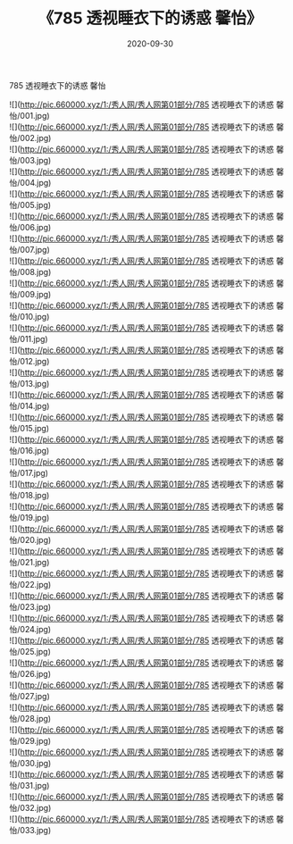 ﻿---
layout: post
title:  《785 透视睡衣下的诱惑 馨怡》
date:   2020-09-30
img: http://pic.660000.xyz/1:/秀人网/秀人网第01部分/785 透视睡衣下的诱惑 馨怡/000.jpg
categories: [美女, 清纯, 唯美]
---

785 透视睡衣下的诱惑 馨怡

  ![](http://pic.660000.xyz/1:/秀人网/秀人网第01部分/785 透视睡衣下的诱惑 馨怡/001.jpg) <br> ![](http://pic.660000.xyz/1:/秀人网/秀人网第01部分/785 透视睡衣下的诱惑 馨怡/002.jpg) <br> ![](http://pic.660000.xyz/1:/秀人网/秀人网第01部分/785 透视睡衣下的诱惑 馨怡/003.jpg) <br> ![](http://pic.660000.xyz/1:/秀人网/秀人网第01部分/785 透视睡衣下的诱惑 馨怡/004.jpg) <br> ![](http://pic.660000.xyz/1:/秀人网/秀人网第01部分/785 透视睡衣下的诱惑 馨怡/005.jpg) <br> ![](http://pic.660000.xyz/1:/秀人网/秀人网第01部分/785 透视睡衣下的诱惑 馨怡/006.jpg) <br> ![](http://pic.660000.xyz/1:/秀人网/秀人网第01部分/785 透视睡衣下的诱惑 馨怡/007.jpg) <br> ![](http://pic.660000.xyz/1:/秀人网/秀人网第01部分/785 透视睡衣下的诱惑 馨怡/008.jpg) <br> ![](http://pic.660000.xyz/1:/秀人网/秀人网第01部分/785 透视睡衣下的诱惑 馨怡/009.jpg) <br> ![](http://pic.660000.xyz/1:/秀人网/秀人网第01部分/785 透视睡衣下的诱惑 馨怡/010.jpg) <br> ![](http://pic.660000.xyz/1:/秀人网/秀人网第01部分/785 透视睡衣下的诱惑 馨怡/011.jpg) <br> ![](http://pic.660000.xyz/1:/秀人网/秀人网第01部分/785 透视睡衣下的诱惑 馨怡/012.jpg) <br> ![](http://pic.660000.xyz/1:/秀人网/秀人网第01部分/785 透视睡衣下的诱惑 馨怡/013.jpg) <br> ![](http://pic.660000.xyz/1:/秀人网/秀人网第01部分/785 透视睡衣下的诱惑 馨怡/014.jpg) <br> ![](http://pic.660000.xyz/1:/秀人网/秀人网第01部分/785 透视睡衣下的诱惑 馨怡/015.jpg) <br> ![](http://pic.660000.xyz/1:/秀人网/秀人网第01部分/785 透视睡衣下的诱惑 馨怡/016.jpg) <br> ![](http://pic.660000.xyz/1:/秀人网/秀人网第01部分/785 透视睡衣下的诱惑 馨怡/017.jpg) <br> ![](http://pic.660000.xyz/1:/秀人网/秀人网第01部分/785 透视睡衣下的诱惑 馨怡/018.jpg) <br> ![](http://pic.660000.xyz/1:/秀人网/秀人网第01部分/785 透视睡衣下的诱惑 馨怡/019.jpg) <br> ![](http://pic.660000.xyz/1:/秀人网/秀人网第01部分/785 透视睡衣下的诱惑 馨怡/020.jpg) <br> ![](http://pic.660000.xyz/1:/秀人网/秀人网第01部分/785 透视睡衣下的诱惑 馨怡/021.jpg) <br> ![](http://pic.660000.xyz/1:/秀人网/秀人网第01部分/785 透视睡衣下的诱惑 馨怡/022.jpg) <br> ![](http://pic.660000.xyz/1:/秀人网/秀人网第01部分/785 透视睡衣下的诱惑 馨怡/023.jpg) <br> ![](http://pic.660000.xyz/1:/秀人网/秀人网第01部分/785 透视睡衣下的诱惑 馨怡/024.jpg) <br> ![](http://pic.660000.xyz/1:/秀人网/秀人网第01部分/785 透视睡衣下的诱惑 馨怡/025.jpg) <br> ![](http://pic.660000.xyz/1:/秀人网/秀人网第01部分/785 透视睡衣下的诱惑 馨怡/026.jpg) <br> ![](http://pic.660000.xyz/1:/秀人网/秀人网第01部分/785 透视睡衣下的诱惑 馨怡/027.jpg) <br> ![](http://pic.660000.xyz/1:/秀人网/秀人网第01部分/785 透视睡衣下的诱惑 馨怡/028.jpg) <br> ![](http://pic.660000.xyz/1:/秀人网/秀人网第01部分/785 透视睡衣下的诱惑 馨怡/029.jpg) <br> ![](http://pic.660000.xyz/1:/秀人网/秀人网第01部分/785 透视睡衣下的诱惑 馨怡/030.jpg) <br> ![](http://pic.660000.xyz/1:/秀人网/秀人网第01部分/785 透视睡衣下的诱惑 馨怡/031.jpg) <br> ![](http://pic.660000.xyz/1:/秀人网/秀人网第01部分/785 透视睡衣下的诱惑 馨怡/032.jpg) <br> ![](http://pic.660000.xyz/1:/秀人网/秀人网第01部分/785 透视睡衣下的诱惑 馨怡/033.jpg) <br>